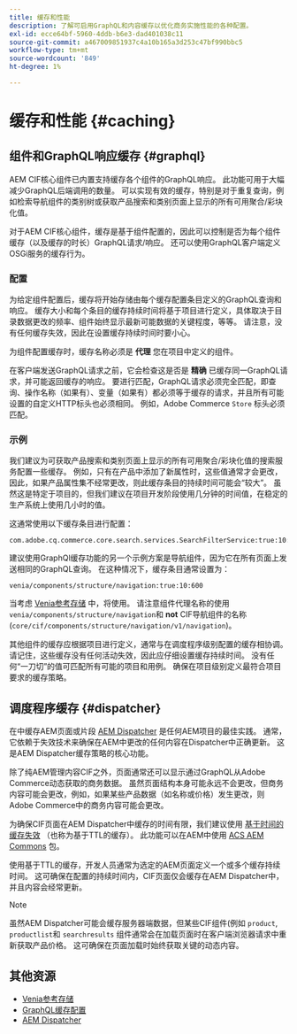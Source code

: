 ```yaml
---
title: 缓存和性能
description: 了解可启用GraphQL和内容缓存以优化商务实施性能的各种配置。
exl-id: ecce64bf-5960-4ddb-b6e3-dad401038c11
source-git-commit: a467009851937c4a10b165a3d253c47bf990bbc5
workflow-type: tm+mt
source-wordcount: '849'
ht-degree: 1%

---
```


# 缓存和性能 {#caching}

## 组件和GraphQL响应缓存 {#graphql}

AEM CIF核心组件已内置支持缓存各个组件的GraphQL响应。 此功能可用于大幅减少GraphQL后端调用的数量。 可以实现有效的缓存，特别是对于重复查询，例如检索导航组件的类别树或获取产品搜索和类别页面上显示的所有可用聚合/彩块化值。

对于AEM CIF核心组件，缓存是基于组件配置的，因此可以控制是否为每个组件缓存（以及缓存的时长）GraphQL请求/响应。 还可以使用GraphQL客户端定义OSGi服务的缓存行为。

### 配置

为给定组件配置后，缓存将开始存储由每个缓存配置条目定义的GraphQL查询和响应。 缓存大小和每个条目的缓存持续时间将基于项目进行定义，具体取决于目录数据更改的频率、组件始终显示最新可能数据的关键程度，等等。 请注意，没有任何缓存失效，因此在设置缓存持续时间时要小心。

为组件配置缓存时，缓存名称必须是 **代理** 您在项目中定义的组件。

在客户端发送GraphQL请求之前，它会检查这是否是 **精确** 已缓存同一GraphQL请求，并可能返回缓存的响应。 要进行匹配，GraphQL请求必须完全匹配，即查询、操作名称（如果有）、变量（如果有）都必须等于缓存的请求，并且所有可能设置的自定义HTTP标头也必须相同。 例如，Adobe Commerce `Store` 标头必须匹配。

### 示例

我们建议为可获取产品搜索和类别页面上显示的所有可用聚合/彩块化值的搜索服务配置一些缓存。 例如，只有在产品中添加了新属性时，这些值通常才会更改，因此，如果产品属性集不经常更改，则此缓存条目的持续时间可能会“较大”。 虽然这是特定于项目的，但我们建议在项目开发阶段使用几分钟的时间值，在稳定的生产系统上使用几小时的值。

这通常使用以下缓存条目进行配置：

```
com.adobe.cq.commerce.core.search.services.SearchFilterService:true:10:3600
```

建议使用GraphQl缓存功能的另一个示例方案是导航组件，因为它在所有页面上发送相同的GraphQL查询。 在这种情况下，缓存条目通常设置为：

```
venia/components/structure/navigation:true:10:600
```

当考虑 [Venia参考存储](https://github.com/adobe/aem-cif-guides-venia) 中，将使用。 请注意组件代理名称的使用 `venia/components/structure/navigation`和 **not** CIF导航组件的名称(`core/cif/components/structure/navigation/v1/navigation`)。

其他组件的缓存应根据项目进行定义，通常与在调度程序级别配置的缓存相协调。 请记住，这些缓存没有任何活动失效，因此应仔细设置缓存持续时间。 没有任何“一刀切”的值可匹配所有可能的项目和用例。 确保在项目级别定义最符合项目要求的缓存策略。

## 调度程序缓存 {#dispatcher}

在中缓存AEM页面或片段 [AEM Dispatcher](https://experienceleague.adobe.com/docs/experience-manager-dispatcher/using/dispatcher.html) 是任何AEM项目的最佳实践。 通常，它依赖于失效技术来确保在AEM中更改的任何内容在Dispatcher中正确更新。 这是AEM Dispatcher缓存策略的核心功能。

除了纯AEM管理内容CIF之外，页面通常还可以显示通过GraphQL从Adobe Commerce动态获取的商务数据。 虽然页面结构本身可能永远不会更改，但商务内容可能会更改，例如，如果某些产品数据（如名称或价格）发生更改，则Adobe Commerce中的商务内容可能会更改。

为确保CIF页面在AEM Dispatcher中缓存的时间有限，我们建议使用 [基于时间的缓存失效](https://experienceleague.adobe.com/docs/experience-manager-dispatcher/using/configuring/dispatcher-configuration.html?lang=en#configuring-time-based-cache-invalidation-enablettl) （也称为基于TTL的缓存）。 此功能可以在AEM中使用 [ACS AEM Commons](https://adobe-consulting-services.github.io/acs-aem-commons/) 包。

使用基于TTL的缓存，开发人员通常为选定的AEM页面定义一个或多个缓存持续时间。 这可确保在配置的持续时间内，CIF页面仅会缓存在AEM Dispatcher中，并且内容会经常更新。

>[!NOTE]
>
>虽然AEM Dispatcher可能会缓存服务器端数据，但某些CIF组件(例如 `product`, `productlist`和 `searchresults` 组件通常会在加载页面时在客户端浏览器请求中重新获取产品价格。 这可确保在页面加载时始终获取关键的动态内容。

## 其他资源

- [Venia参考存储](https://github.com/adobe/aem-cif-guides-venia)
- [GraphQL缓存配置](https://github.com/adobe/commerce-cif-graphql-client#caching)
- [AEM Dispatcher](https://experienceleague.adobe.com/docs/experience-manager-dispatcher/using/dispatcher.html)
